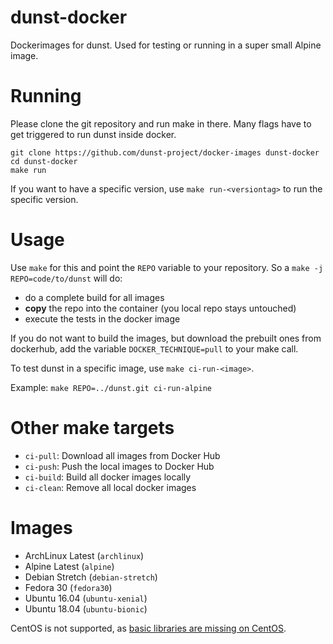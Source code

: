 # dunst-docker

Dockerimages for dunst. Used for testing or running in a super small Alpine image.

# Running

Please clone the git repository and run make in there. Many flags have to get triggered to run dunst inside docker.

```
git clone https://github.com/dunst-project/docker-images dunst-docker
cd dunst-docker
make run
```

If you want to have a specific version, use `make run-<versiontag>` to run the specific version.

# Usage

Use `make` for this and point the `REPO` variable to your repository. So a `make -j REPO=code/to/dunst` will do:

- do a complete build for all images
- **copy** the repo into the container (you local repo stays untouched)
- execute the tests in the docker image

If you do not want to build the images, but download the prebuilt ones from dockerhub, add the variable `DOCKER_TECHNIQUE=pull` to your make call.

To test dunst in a specific image, use `make ci-run-<image>`.

Example: `make REPO=../dunst.git ci-run-alpine`

# Other make targets

- `ci-pull`: Download all images from Docker Hub
- `ci-push`: Push the local images to Docker Hub
- `ci-build`: Build all docker images locally
- `ci-clean`: Remove all local docker images

# Images

- ArchLinux Latest (`archlinux`)
- Alpine Latest (`alpine`)
- Debian Stretch (`debian-stretch`)
- Fedora 30 (`fedora30`)
- Ubuntu 16.04 (`ubuntu-xenial`)
- Ubuntu 18.04 (`ubuntu-bionic`)

CentOS is not supported, as [basic libraries are missing on CentOS](https://unix.stackexchange.com/questions/115304/dunst-notifier-on-centos).

